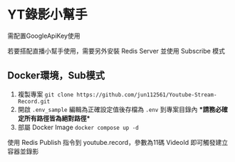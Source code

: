 # YT錄影小幫手

需配置GoogleApiKey使用

若要搭配直播小幫手使用，需要另外安裝 Redis Server 並使用 Subscribe 模式

## Docker環境，Sub模式

1. 複製專案 `git clone https://github.com/jun112561/Youtube-Stream-Record.git`
2. 開啟 `.env_sample` 編輯為正確設定值後存檔為 `.env` 到專案目錄內
 **\*請務必確定所有路徑皆為絕對路徑\***
3. 部屬 Docker Image `docker compose up -d`

使用 Redis Publish 指令到 youtube.record，參數為11碼 VideoId 即可觸發建立容器並錄影
